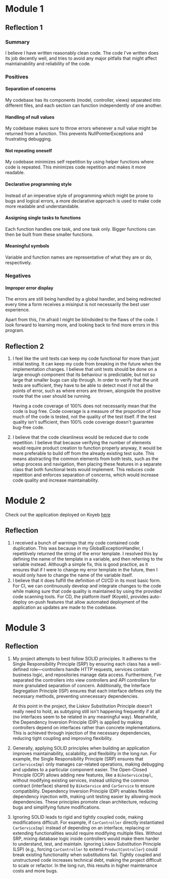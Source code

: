 # Module 1

## Reflection 1

### Summary

I believe I have written reasonably clean code. The code I've written does its job decently well, and tries to avoid any
major pitfalls that might affect maintainability and reliability of the code.

### Positives

#### Separation of concerns

My codebase has its components (model, controller, views) separated into different files, and each section can function
independently of one another.

#### Handling of null values

My codebase makes sure to throw errors whenever a null value might be returned from a function. This prevents
NullPointerExceptions and frustrating debugging.

#### Not repeating oneself

My codebase minimizes self repetition by using helper functions where code is repeated. This minimizes code repetition
and makes it more readable.

#### Declarative programming style

Instead of an imperative style of programming which might be prone to bugs and logical errors, a more declarative
approach is used to make code more readable and understandable.

#### Assigning single tasks to functions

Each function handles one task, and one task only. Bigger functions can then be built from these smaller functions.

#### Meaningful symbols

Variable and function names are representative of what they are or do, respectively.

### Negatives

#### Improper error display

The errors are still being handled by a global handler, and being redirected every time a form receives a misinput is
not necessarily the best user experience.

Apart from this, I'm afraid I might be blindsided to the flaws of the code. I look forward to learning more, and looking
back to find more errors in this program.

## Reflection 2

1. I feel like the unit tests can keep my code functional for more than just initial testing. It can keep my code from
   breaking in the future when the implementation changes. I believe that unit tests should be done on a large enough
   component that its behaviour is predictable, but not so large that smaller bugs can slip through. In order to verify
   that the unit tests are sufficient, they have to be able to detect most if not all the points of error, such as
   where errors are thrown, alongside the positive route that the user should be running.

   Having a code coverage of 100% does not necessarily mean that the code is bug free. Code coverage is a measure of the
   proportion of how much of the code is tested, not the quality of the test itself. If the test quality isn't
   sufficient, then 100% code coverage doesn't guarantee bug-free code.

2. I believe that the code cleanliness would be reduced due to code repetition. I believe that because verifying the
   number of elements would require product creation to function properly anyway, it would be more preferable to build
   off from the already existing test suite. This means abstracting the common elements from both tests, such as the
   setup process and navigation, then placing these features in a separate class that both functional tests would
   implement. This reduces code repetition and enforces separation of concerns, which would increase code quality and
   increase maintainability.

# Module 2

Check out the application deployed on Koyeb [here](https://corresponding-shaylah-thorbert-advpro-1b5743d8.koyeb.app/)

## Reflection

1. I received a bunch of warnings that my code contained code duplication. This was because in my
   GlobalExceptionHandler, I repetitively returned the string of the error template. I resolved this by defining the
   name of the template in a variable, and then referring to the variable instead. Although a simple fix, this is good
   practice, as it ensures that if I were to change my error template in the future, then I would only have to change
   the name of the variable itself.
2. I believe that it does fulfill the definition of CI/CD in its most basic form. For CI, we can continuously develop
   and integrate changes to the code while making sure that code quality is maintained by using the provided code
   scanning tools. For CD, the platform itself (Koyeb), provides auto-deploy on-push features that allow automated
   deployment of the application as updates are made to the codebase.

# Module 3

## Reflection

1. My project attempts to best follow SOLID principles. It adheres to the Single Responsibility Principle (SRP) by ensuring each class has a well-defined role—controllers handle HTTP requests, services contain business logic, and repositories manage data access. Furthermore, I've separated the controllers into view controllers and API controllers for more granulated separation of concern. Additionally, the Interface Segregation Principle (ISP) ensures that each interface defines only the necessary methods, preventing unnecessary dependencies.

   At this point in the project, the Liskov Substitution Principle doesn't really need to hold, as subtyping still isn't happening frequently if at all (no interfaces seem to be related in any meaningful way). Meanwhile, the Dependency Inversion Principle (DIP) is applied by making controllers depend on interfaces rather than concrete implementations. This is achieved through injection of the necessary dependencies, reducing tight coupling and improving flexibility.

2. Generally, applying SOLID principles when building an application improves maintainability, scalability, and flexibility in the long run. For example, the Single Responsibility Principle (SRP) ensures that `CarServiceImpl` only manages car-related operations, making debugging and updates to a particular component easier. The Open-Closed Principle (OCP) allows adding new features, like a `BikeServiceImpl`, without modifying existing services, instead utilizing the common contract (interface) shared by `BikeService` and `CarService` to ensure compatibility. Dependency Inversion Principle (DIP) enables flexible dependency injection with, making unit testing easier by allowing mock dependencies. These principles promote clean architecture, reducing bugs and simplifying future modifications.

3. Ignoring SOLID leads to rigid and tightly coupled code, making modifications difficult. For example, if `CarController` directly instantiated `CarServiceImpl` instead of depending on an interface, replacing or extending functionalities would require modifying multiple files. Without SRP, mixing database logic inside controllers would make them harder to understand, test, and maintain. Ignoring Liskov Substitution Principle (LSP) (e.g., forcing `CarController` to extend `ProductController`) could break existing functionality when substitutions fail. Tightly coupled and unstructured code increases technical debt, making the project difficult to scale or refactor. In the long run, this results in higher maintenance costs and more bugs.